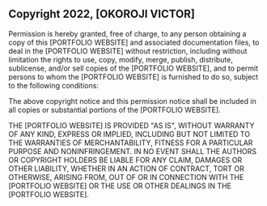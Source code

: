 ## Copyright 2022, [OKOROJI VICTOR]

Permission is hereby granted, free of charge, to any person obtaining a copy of this [PORTFOLIO WEBSITE] and associated documentation files, to deal in the [PORTFOLIO WEBSITE] without restriction, including without limitation the rights to use, copy, modify, merge, publish, distribute, sublicense, and/or sell copies of the [PORTFOLIO WEBSITE], and to permit persons to whom the [PORTFOLIO WEBSITE] is furnished to do so, subject to the following conditions:

The above copyright notice and this permission notice shall be included in all copies or substantial portions of the [PORTFOLIO WEBSITE].

THE [PORTFOLIO WEBSITE] IS PROVIDED "AS IS", WITHOUT WARRANTY OF ANY KIND, EXPRESS OR IMPLIED, INCLUDING BUT NOT LIMITED TO THE WARRANTIES OF MERCHANTABILITY, FITNESS FOR A PARTICULAR PURPOSE AND NONINFRINGEMENT. IN NO EVENT SHALL THE AUTHORS OR COPYRIGHT HOLDERS BE LIABLE FOR ANY CLAIM, DAMAGES OR OTHER LIABILITY, WHETHER IN AN ACTION OF CONTRACT, TORT OR OTHERWISE, ARISING FROM, OUT OF OR IN CONNECTION WITH THE [PORTFOLIO WEBSITE] OR THE USE OR OTHER DEALINGS IN THE [PORTFOLIO WEBSITE].